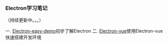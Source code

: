 ### Electron学习笔记
（持续更新中。。。）
	
一. [Electron-easy-demo](http://wangpeng.link/electronNotes/Electron-easy-demo)初步了解Electron
二. [Electron-vue](http://wangpeng.link/electronNotes/Electron-vue)使用Electron-vue快速搭建开发环境